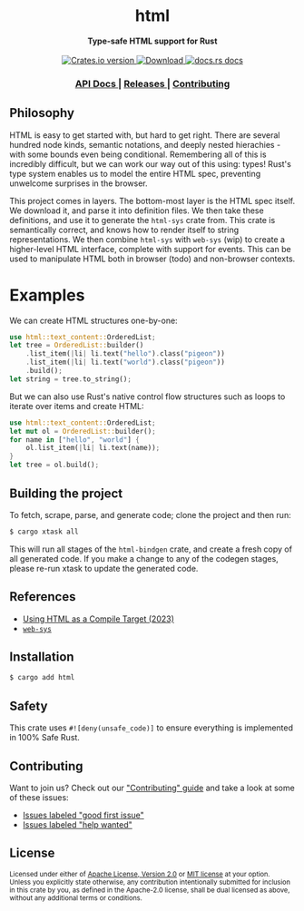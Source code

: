 <h1 align="center">html</h1>
<div align="center">
  <strong>
    Type-safe HTML support for Rust
  </strong>
</div>

<br />

<div align="center">
  <!-- Crates version -->
  <a href="https://crates.io/crates/html">
    <img src="https://img.shields.io/crates/v/html.svg?style=flat-square"
    alt="Crates.io version" />
  </a>
  <!-- Downloads -->
  <a href="https://crates.io/crates/html">
    <img src="https://img.shields.io/crates/d/html.svg?style=flat-square"
      alt="Download" />
  </a>
  <!-- docs.rs docs -->
  <a href="https://docs.rs/html">
    <img src="https://img.shields.io/badge/docs-latest-blue.svg?style=flat-square"
      alt="docs.rs docs" />
  </a>
</div>

<div align="center">
  <h3>
    <a href="https://docs.rs/html">
      API Docs
    </a>
    <span> | </span>
    <a href="https://github.com/yoshuawuyts/html/releases">
      Releases
    </a>
    <span> | </span>
    <a href="https://github.com/yoshuawuyts/html/blob/master.github/CONTRIBUTING.md">
      Contributing
    </a>
  </h3>
</div>


## Philosophy

HTML is easy to get started with, but hard to get right. There are several
hundred node kinds, semantic notations, and deeply nested hierachies - with some
bounds even being conditional. Remembering all of this is incredibly difficult, but
we can work our way out of this using: types! Rust's type system enables us to model
the entire HTML spec, preventing unwelcome surprises in the browser.

This project comes in layers. The bottom-most layer is the HTML spec itself. We
download it, and parse it into definition files. We then take these definitions,
and use it to generate the `html-sys` crate from. This crate is semantically
correct, and knows how to render itself to string representations. We then
combine `html-sys` with `web-sys` (wip) to create a higher-level HTML interface,
complete with support for events. This can be used to manipulate HTML both
in browser (todo) and non-browser contexts.

# Examples
We can create HTML structures one-by-one:

```rust
use html::text_content::OrderedList;
let tree = OrderedList::builder()
    .list_item(|li| li.text("hello").class("pigeon"))
    .list_item(|li| li.text("world").class("pigeon"))
    .build();
let string = tree.to_string();
```

But we can also use Rust's native control flow structures such as loops to
iterate over items and create HTML:

```rust
use html::text_content::OrderedList;
let mut ol = OrderedList::builder();
for name in ["hello", "world"] {
    ol.list_item(|li| li.text(name));
}
let tree = ol.build();
```

## Building the project

To fetch, scrape, parse, and generate code; clone the project and then run:

```bash
$ cargo xtask all
```

This will run all stages of the `html-bindgen` crate, and create a fresh copy of
all generated code. If you make a change to any of the codegen stages, please
re-run xtask to update the generated code.

## References

- [Using HTML as a Compile Target (2023)](https://blog.yoshuawuyts.com/compiled-html/)
- [`web-sys`](https://docs.rs/web-sys/latest/web_sys/)

## Installation
```sh
$ cargo add html
```

## Safety
This crate uses ``#![deny(unsafe_code)]`` to ensure everything is implemented in
100% Safe Rust.

## Contributing
Want to join us? Check out our ["Contributing" guide][contributing] and take a
look at some of these issues:

- [Issues labeled "good first issue"][good-first-issue]
- [Issues labeled "help wanted"][help-wanted]

[contributing]: https://github.com/yoshuawuyts/html/blob/master.github/CONTRIBUTING.md
[good-first-issue]: https://github.com/yoshuawuyts/html/labels/good%20first%20issue
[help-wanted]: https://github.com/yoshuawuyts/html/labels/help%20wanted

## License

<sup>
Licensed under either of <a href="LICENSE-APACHE">Apache License, Version
2.0</a> or <a href="LICENSE-MIT">MIT license</a> at your option.
</sup>

<br/>

<sub>
Unless you explicitly state otherwise, any contribution intentionally submitted
for inclusion in this crate by you, as defined in the Apache-2.0 license, shall
be dual licensed as above, without any additional terms or conditions.
</sub>
